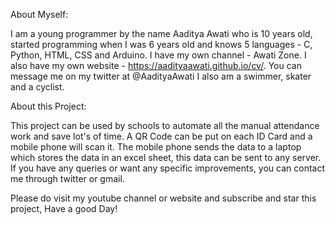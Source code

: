About Myself:

I am a young programmer by the name Aaditya Awati who is 10 years old, started programming when I was 6 years old and knows 5 languages - C, Python, HTML, CSS and Arduino. 
I have my own channel - Awati Zone. 
I also have my own website - https://aadityaawati.github.io/cv/.
You can message me on my twitter at @AadityaAwati
I also am a swimmer, skater and a cyclist.


About this Project: 

This project can be used by schools to automate all the manual attendance work and save lot's of time. A QR Code can be put on each ID Card and a mobile phone will scan it.
The mobile phone sends the data to a laptop which stores the data in an excel sheet, this data can be sent to any server. If you have any queries or want any specific improvements,
you can contact me through twitter or gmail.

Please do visit my youtube channel or website and subscribe and star this project,
Have a good Day!

